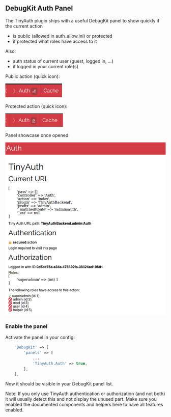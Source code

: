 ## DebugKit Auth Panel
The TinyAuth plugin ships with a useful DebugKit panel to show quickly if the current action
- is public (allowed in auth_allow.ini) or protected
- if protected what roles have access to it

Also:
- auth status of current user (guest, logged in, ...)
- if logged in your current role(s)

Public action (quick icon):

![public](img/auth_public.png)

Protected action (quick icon):

![public](img/auth_restricted.png)

Panel showcase once opened:

![panel](img/panel.png)

### Enable the panel
Activate the panel in your config:

```php
    'DebugKit' => [
		'panels' => [
			...
			'TinyAuth.Auth' => true,
		],
	],
```

Now it should be visible in your DebugKit panel list.

Note: If you only use TinyAuth authentication or authorization (and not both) it will usually detect this and not display the unused part.
Make sure you enabled the documented components and helpers here to have all features enabled.
